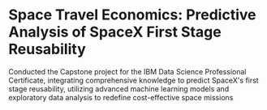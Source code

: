 # Space Travel Economics: Predictive Analysis of SpaceX First Stage Reusability
Conducted the Capstone project for the IBM Data Science Professional Certificate, integrating comprehensive knowledge to predict SpaceX's first stage reusability, utilizing advanced machine learning models and exploratory data analysis to redefine cost-effective space missions
